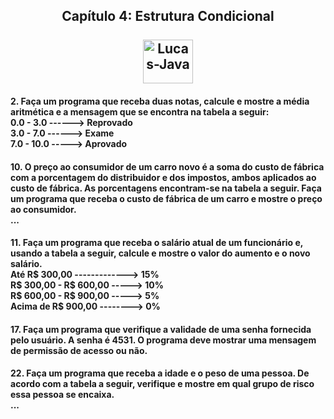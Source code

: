 <h2 align="center">
  Capítulo 4: Estrutura Condicional <br>
  <br>
  <img align="center" alt="Lucas-Java" height="70" width="80" src="https://cdn.jsdelivr.net/gh/devicons/devicon/icons/java/java-original.svg" />
</h2>
<h4>2. Faça um programa que receba duas notas, calcule e mostre a média aritmética e a mensagem que se encontra
na tabela a seguir: <br>
  0.0 - 3.0 ------>  Reprovado <br>
  3.0 - 7.0 ------>  Exame <br>
  7.0 - 10.0 ----->  Aprovado <br>
</h4>
<h4>
  10. O preço ao consumidor de um carro novo é a soma do custo de fábrica com a porcentagem do distribuidor
  e dos impostos, ambos aplicados ao custo de fábrica. As porcentagens encontram-se na tabela a
  seguir. Faça um programa que receba o custo de fábrica de um carro e mostre o preço ao consumidor. <br>
  ... <br>
</h4>
<h4>
  11. Faça um programa que receba o salário atual de um funcionário e, usando a tabela a seguir, calcule e
  mostre o valor do aumento e o novo salário. <br>
  Até R$ 300,00 -------------> 15% <br>
  R$ 300,00 - R$ 600,00 -----> 10% <br>
  R$ 600,00 - R$ 900,00 -----> 5% <br>
  Acima de R$ 900,00 --------> 0% <br>
</h4>
<h4>
  17. Faça um programa que verifique a validade de uma senha fornecida pelo usuário. A senha é 4531. O
  programa deve mostrar uma mensagem de permissão de acesso ou não.
</h4>
<h4>
  22. Faça um programa que receba a idade e o peso de uma pessoa. De acordo com a tabela a seguir, verifique
  e mostre em qual grupo de risco essa pessoa se encaixa. <br>
  ...<br>
</h4>
